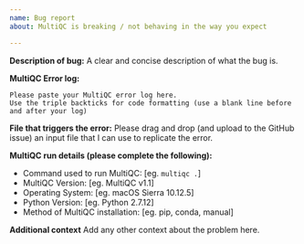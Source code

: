 ```yaml
---
name: Bug report
about: MultiQC is breaking / not behaving in the way you expect

---
```


**Description of bug:**
A clear and concise description of what the bug is.

**MultiQC Error log:**
```
Please paste your MultiQC error log here.
Use the triple backticks for code formatting (use a blank line before and after your log)
```

**File that triggers the error:**
Please drag and drop (and upload to the GitHub issue) an input file that I can use to replicate the error.

**MultiQC run details (please complete the following):**
 - Command used to run MultiQC: [eg. `multiqc .`]
 - MultiQC Version: [eg. MultiQC v1.1]
 - Operating System: [eg. macOS Sierra 10.12.5]
 - Python Version: [eg. Python 2.7.12]
 - Method of MultiQC installation: [eg. pip, conda, manual]

 **Additional context**
 Add any other context about the problem here.
